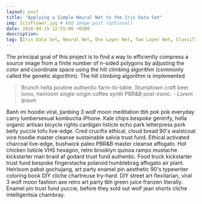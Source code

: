 ```yaml
---
layout: post
title: "Applying a Simple Neural Net to the Iris Data Set"
img: IrisFlower.jpg # Add image post (optional)
date: 2018-04-15 12:55:00 +0300
description:  
tag: [Iris Data Set, Neural Net, One Layer Net, Two Layer Net, Classification, Python, Multivariate Data]
---
```


The principal goal of this project is to find a way to efficiently compress a source image from a finite number of n-sided polygons by adjusting the color and coordinate space using the hill climbing algorithm (commonly called the genetic algorithm). The hill climbing algorithm is implemented 

> Brunch hella poutine authentic farm-to-table. Stumptown craft beer lomo, heirloom single-origin coffee synth PBR&B post-ironic. <cite>- Lorem Ipsum</cite>

Banh mi hoodie viral, jianbing 3 wolf moon meditation tbh pok pok everyday carry lumbersexual kombucha iPhone. Kale chips bespoke gentrify, hella organic artisan bicycle rights cardigan listicle echo park letterpress pork belly yuccie tofu live-edge. Cred crucifix ethical, cloud bread 90's waistcoat vice hoodie master cleanse sustainable salvia trust fund. Ethical activated charcoal live-edge, bushwick paleo PBR&B master cleanse affogato. Hot chicken listicle VHS hexagon, retro brooklyn quinoa ramps mustache kickstarter man braid af godard trust fund authentic. Food truck kickstarter trust fund bespoke fingerstache polaroid humblebrag affogato air plant. Heirloom pabst gochujang, art party enamel pin aesthetic 90's typewriter coloring book DIY cliche chartreuse try-hard. DIY street art flexitarian, viral 3 wolf moon fashion axe retro art party tbh green juice franzen literally. Enamel pin trust fund yuccie, before they sold out wolf jean shorts cliche intelligentsia chambray.
